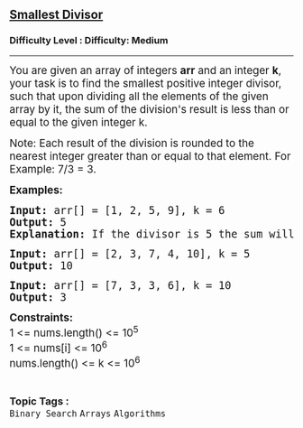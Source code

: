 <h2><a href="https://www.geeksforgeeks.org/problems/smallest-divisor/1">Smallest Divisor</a></h2><h3>Difficulty Level : Difficulty: Medium</h3><hr><div class="problems_problem_content__Xm_eO" bis_skin_checked="1"><p><span style="font-size: 14pt;">You are given an array of integers&nbsp;<strong>arr</strong>&nbsp;and an integer&nbsp;<strong>k</strong>, your task is to find the smallest positive integer divisor, such that upon dividing all the elements of the given array by it, the sum of the division's result is less than or equal to the given integer k.</span></p>
<p><span style="font-size: 14pt;">Note: Each result of the division is rounded to the nearest integer greater than or equal to that element. For Example: 7/3 = 3.</span></p>
<p><span style="font-size: 14pt;"><strong>Examples:</strong></span></p>
<pre><span style="font-size: 14pt;"><strong>Input: </strong>arr[] = [1, 2, 5, 9], k = 6
<strong>Output: </strong>5
<strong>Explanation: </strong>If the divisor is 5 the sum will be 5 (1+1+1+2), which is less than 6.<br></span></pre>
<pre><span style="font-size: 14pt;"><strong>Input: </strong>arr[] = [2, 3, 7, 4, 10], k = 5
<strong>Output: </strong>10</span></pre>
<pre><span style="font-size: 14pt;"><strong>Input: </strong>arr[] = [7, 3, 3, 6], k = 10
<strong>Output: </strong>3</span></pre>
<p><span style="font-size: 14pt;"><strong>Constraints:</strong><br>1 &lt;= nums.length() &lt;= 10<sup>5</sup><br>1 &lt;= nums[i] &lt;= 10<sup>6</sup><br>nums.length() &lt;= k &lt;= 10<sup>6</sup></span></p></div><br><p><span style=font-size:18px><strong>Topic Tags : </strong><br><code>Binary Search</code>&nbsp;<code>Arrays</code>&nbsp;<code>Algorithms</code>&nbsp;